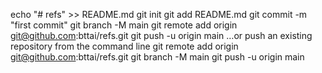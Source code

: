 echo "# refs" >> README.md
git init
git add README.md
git commit -m "first commit"
git branch -M main
git remote add origin git@github.com:bttai/refs.git
git push -u origin main
…or push an existing repository from the command line
git remote add origin git@github.com:bttai/refs.git
git branch -M main
git push -u origin main